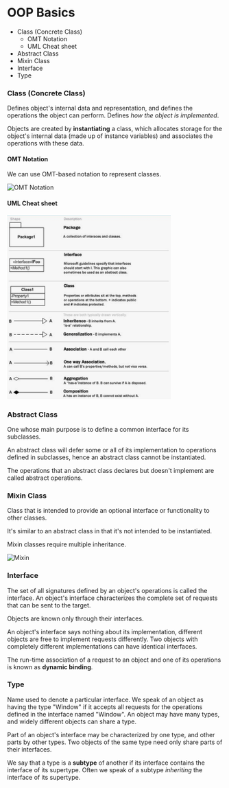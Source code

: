 # OOP Basics

* Class (Concrete Class)
    * OMT Notation
    * UML Cheat sheet
* Abstract Class
* Mixin Class
* Interface
* Type

### Class (Concrete Class)

Defines object's internal data and representation, and defines the operations the
object can perform. Defines _how the object is implemented_.

Objects are created by __instantiating__ a class, which allocates storage for the object's
internal data (made up of instance variables) and associates the operations with these data.

#### OMT Notation

We can use OMT-based notation to represent classes.

![OMT Notation](https://upload.wikimedia.org/wikipedia/commons/9/9d/OMT_object_diagram.png)

#### UML Cheat sheet

![UML Cheat sheet](./uml-cheatsheet.png)

### Abstract Class

One whose main purpose is to define a common interface for its subclasses.

An abstract class will defer some or all of its implementation to operations
defined in subclasses, hence an abstract class cannot be instantiated.

The operations that an abstract class declares but doesn't implement
are called abstract operations.

### Mixin Class

Class that is intended to provide an optional interface or functionality to other classes.

It's similar to an abstract class in that it's not intended to be instantiated.

Mixin classes require multiple inheritance.

![Mixin](https://www.oreilly.com/library/view/learning-javascript-design/9781449334840/httpatomoreillycomsourceoreillyimages1547815.png)

### Interface

The set of all signatures defined by an object's operations is called the interface.
An object's interface characterizes the complete set of requests that can be sent
to the target.

Objects are known only through their interfaces.

An object's interface says nothing about its implementation, different objects
are free to implement requests differently. Two objects with completely different
implementations can have identical interfaces.

The run-time association of a request to an object and one of its operations
is known as __dynamic binding__.

### Type

Name used to denote a particular interface. We speak of an object as having the type
"Window" if it accepts all requests for the operations defined in the interface named
"Window". An object may have many types, and widely different objects can share a type.

Part of an object's interface may be characterized by one type, and other parts by
other types. Two objects of the same type need only share parts of their interfaces.

We say that a type is a __subtype__ of another if its interface contains the interface
of its supertype. Often we speak of a subtype _inheriting_ the interface of its supertype.


